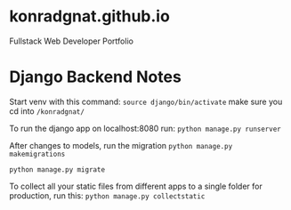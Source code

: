 # konradgnat.github.io

Fullstack Web Developer Portfolio

# Django Backend Notes

Start venv with this command:
`source django/bin/activate`
make sure you cd into `/konradgnat/`

To run the django app on localhost:8080 run:
`python manage.py runserver`

After changes to models, run the migration
`python manage.py makemigrations`

`python manage.py migrate`

To collect all your static files from different apps to a single folder for production, run this:
`python manage.py collectstatic`
